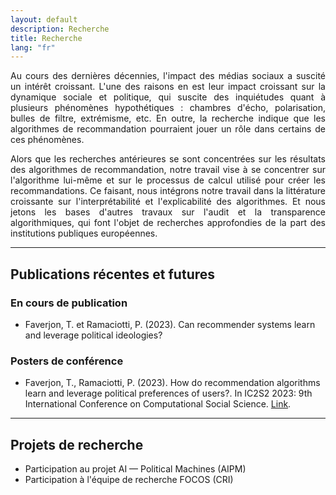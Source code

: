 ```yaml
---
layout: default
description: Recherche
title: Recherche
lang: "fr"
---
```


<div style="text-align: justify">

<p> Au cours des dernières décennies, l'impact des médias sociaux a suscité un intérêt croissant. L'une des raisons en est leur impact croissant sur la dynamique sociale et politique, qui suscite des inquiétudes quant à plusieurs phénomènes hypothétiques : chambres d'écho, polarisation, bulles de filtre, extrémisme, etc. En outre, la recherche indique que les algorithmes de recommandation pourraient jouer un rôle dans certains de ces phénomènes. </p>

<p> Alors que les recherches antérieures se sont concentrées sur les résultats des algorithmes de recommandation, notre travail vise à se concentrer sur l'algorithme lui-même et sur le processus de calcul utilisé pour créer les recommandations. Ce faisant, nous intégrons notre travail dans la littérature croissante sur l'interprétabilité et l'explicabilité des algorithmes. Et nous jetons les bases d'autres travaux sur l'audit et la transparence algorithmiques, qui font l'objet de recherches approfondies de la part des institutions publiques européennes. </p>

</div>

---

## Publications récentes et futures

### En cours de publication

* Faverjon, T. et Ramaciotti, P. (2023). Can recommender systems learn and leverage political ideologies?

### Posters de conférence

* Faverjon, T., Ramaciotti, P. (2023). How do recommendation algorithms learn and leverage political preferences of users?. In IC2S2 2023: 9th International Conference on Computational Social Science. <a href = "fr/recherche/IC2S2">Link</a>.

---

## Projets de recherche

* Participation au projet AI — Political Machines (AIPM)
* Participation à l'équipe de recherche FOCOS (CRI)